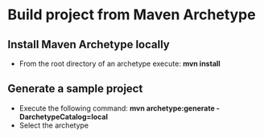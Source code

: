 # Build project from Maven Archetype #

## Install Maven Archetype locally ##
- From the root directory of an archetype execute: **mvn install**

## Generate a sample project ##
- Execute the following command: **mvn archetype:generate -DarchetypeCatalog=local**
- Select the archetype